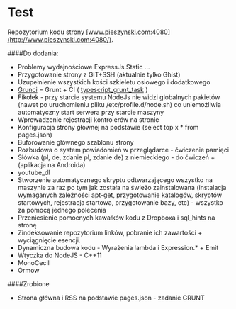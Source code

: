 Test
======
Repozytorium kodu strony [www.pieszynski.com:4080](http://www.pieszynski.com:4080/).

####Do dodania:

* Problemy wydajnościowe ExpressJs.Static ...
* Przygotowanie strony z GIT+SSH (aktualnie tylko Ghist)
* Uzupełnienie wszystkich kości szkieletu osiowego i dodatkowego
* [Grunci](https://github.com/pieszynski/grunci) = Grunt + CI ( [typescript_grunt_task](https://github.com/ribose/dev-grunt-build) )
* Fikołek - przy starcie systemu NodeJs nie widzi globalnych pakietów (nawet po uruchomieniu pliku /etc/profile.d/node.sh) co uniemożliwia automatyczny start serwera przy starcie maszyny
* Wprowadzenie rejestracji kontrolerów na stronie
* Konfiguracja strony głównej na podstawie (select top x * from pages.json)
* Buforowanie głównego szablonu strony
* Rozbudowa o system powiadomień w przeglądarce - ćwiczenie pamięci
* Słówka (pl, de, zdanie pl, zdanie de) z niemieckiego - do ćwiczeń + (aplikacja na Androida)
* youtube_dl
* Stworzenie automatycznego skryptu odtwarzającego wszystko na maszynie za raz po tym jak została na świeżo zainstalowana (instalacja wymaganych zależności apt-get, przygotowanie katalogów, skryptów startowych, rejestracja startowa, przygotowanie bazy, etc) - wszystko za pomocą jednego polecenia
* Przeniesienie pomocnych kawałków kodu z Dropboxa i sql_hints na stronę
* Zindeksowanie repozytorium linków, pobranie ich zawartości + wyciągnięcie esencji.
* Dynamiczna budowa kodu - Wyrażenia lambda i Expression.* + Emit
* Wtyczka do NodeJS - C++11
* MonoCecil
* Ormow

####Zrobione
* Strona główna i RSS na podstawie pages.json - zadanie GRUNT
